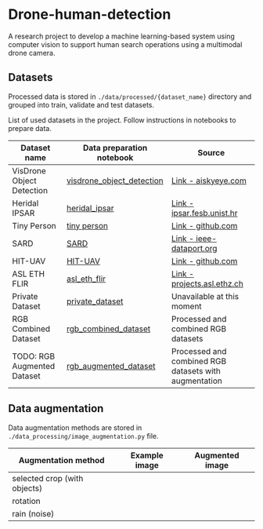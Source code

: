 # Drone-human-detection

A research project to develop a machine learning-based system using computer vision to support human search operations
using a multimodal drone camera.

## Datasets

Processed data is stored in `./data/processed/{dataset_name}` directory and grouped into train, validate and test
datasets.

List of used datasets in the project. Follow instructions in notebooks to prepare data.

| Dataset name                | Data preparation notebook                                                               | Source                                                                                                                |
|-----------------------------|-----------------------------------------------------------------------------------------|-----------------------------------------------------------------------------------------------------------------------|
| VisDrone Object Detection   | [visdrone_object_detection](data_processing/notebooks/visdrone_object_detection.ipynb)  | [Link - aiskyeye.com](http://aiskyeye.com/download/object-detection-2/)                                               |
| Heridal IPSAR               | [heridal_ipsar](data_processing/notebooks/heridal_ipsar.ipynb)                          | [Link - ipsar.fesb.unist.hr](http://ipsar.fesb.unist.hr/HERIDAL%20database.html)                                      |
| Tiny Person                 | [tiny person](data_processing/notebooks/tiny_person_dataset.ipynb)                      | [Link - github.com](https://github.com/ucas-vg/PointTinyBenchmark/tree/TinyBenchmark)                                 |
| SARD                        | [SARD](data_processing/notebooks/sard.ipynb)                                            | [Link - ieee-dataport.org](https://ieee-dataport.org/documents/search-and-rescue-image-dataset-person-detection-sard) |
| HIT-UAV                     | [HIT-UAV](data_processing/notebooks/HITUAV_dataset.ipynb)                               | [Link - github.com](https://github.com/suojiashun/hit-uav-infrared-thermal-dataset)                                   |
| ASL ETH FLIR                | [asl_eth_flir](data_processing/notebooks/asl_eth_flir_dataset.ipynb)                    | [Link - projects.asl.ethz.ch](https://projects.asl.ethz.ch/datasets/doku.php?id=ir:iricra2014)                        |
| Private Dataset             | [private_dataset](data_processing/notebooks/private_dataset.ipynb)                      | Unavailable at this moment                                                                                            |
| RGB Combined Dataset        | [rgb_combined_dataset](data_processing/notebooks/rgb_combined_dataset.ipynb)            | Processed and combined RGB datasets                                                                                   |
| TODO: RGB Augmented Dataset | [rgb_augmented_dataset](data_processing/notebooks/rgb_augmented_dataset.ipynb)          | Processed and combined RGB datasets with augmentation                                                                 |

## Data augmentation

Data augmentation methods are stored in `./data_processing/image_augmentation.py` file.

| Augmentation method          | Example image | Augmented image |
|------------------------------|---------------|-----------------|
| selected crop (with objects) |               |                 |
| rotation                     |               |                 |
| rain (noise)                 |               |                 |
